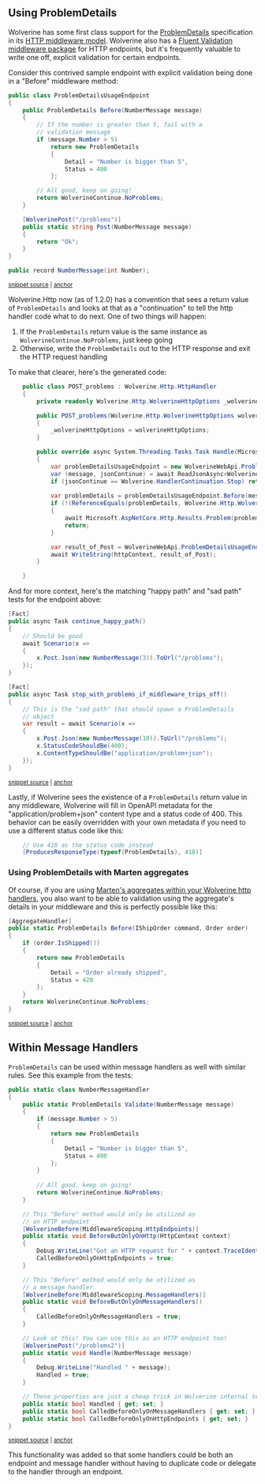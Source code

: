 ## Using ProblemDetails

Wolverine has some first class support for the [ProblemDetails](https://learn.microsoft.com/en-us/dotnet/api/microsoft.aspnetcore.mvc.problemdetails?view=aspnetcore-7.0) specification in its [HTTP middleware model](./middleware).
Wolverine also has a [Fluent Validation middleware package](./fluentvalidation) for HTTP endpoints, but it's frequently valuable to write one
off, explicit validation for certain endpoints. 

Consider this contrived sample endpoint with explicit validation being done in a "Before" middleware method:

<!-- snippet: sample_ProblemDetailsUsageEndpoint -->
<a id='snippet-sample_problemdetailsusageendpoint'></a>
```cs
public class ProblemDetailsUsageEndpoint
{
    public ProblemDetails Before(NumberMessage message)
    {
        // If the number is greater than 5, fail with a
        // validation message
        if (message.Number > 5)
            return new ProblemDetails
            {
                Detail = "Number is bigger than 5",
                Status = 400
            };

        // All good, keep on going!
        return WolverineContinue.NoProblems;
    }

    [WolverinePost("/problems")]
    public static string Post(NumberMessage message)
    {
        return "Ok";
    }
}

public record NumberMessage(int Number);
```
<sup><a href='https://github.com/JasperFx/wolverine/blob/main/src/Http/WolverineWebApi/ProblemDetailsUsage.cs#L8-L36' title='Snippet source file'>snippet source</a> | <a href='#snippet-sample_problemdetailsusageendpoint' title='Start of snippet'>anchor</a></sup>
<!-- endSnippet -->

Wolverine.Http now (as of 1.2.0) has a convention that sees a return value of `ProblemDetails` and looks at that as a
"continuation" to tell the http handler code what to do next. One of two things will happen:

1. If the `ProblemDetails` return value is the same instance as `WolverineContinue.NoProblems`, just keep going
2. Otherwise, write the `ProblemDetails` out to the HTTP response and exit the HTTP request handling

To make that clearer, here's the generated code:

```csharp
    public class POST_problems : Wolverine.Http.HttpHandler
    {
        private readonly Wolverine.Http.WolverineHttpOptions _wolverineHttpOptions;

        public POST_problems(Wolverine.Http.WolverineHttpOptions wolverineHttpOptions) : base(wolverineHttpOptions)
        {
            _wolverineHttpOptions = wolverineHttpOptions;
        }

        public override async System.Threading.Tasks.Task Handle(Microsoft.AspNetCore.Http.HttpContext httpContext)
        {
            var problemDetailsUsageEndpoint = new WolverineWebApi.ProblemDetailsUsageEndpoint();
            var (message, jsonContinue) = await ReadJsonAsync<WolverineWebApi.NumberMessage>(httpContext);
            if (jsonContinue == Wolverine.HandlerContinuation.Stop) return;
            
            var problemDetails = problemDetailsUsageEndpoint.Before(message);
            if (!(ReferenceEquals(problemDetails, Wolverine.Http.WolverineContinue.NoProblems)))
            {
                await Microsoft.AspNetCore.Http.Results.Problem(problemDetails).ExecuteAsync(httpContext).ConfigureAwait(false);
                return;
            }

            var result_of_Post = WolverineWebApi.ProblemDetailsUsageEndpoint.Post(message);
            await WriteString(httpContext, result_of_Post);
        }

    }
```

And for more context, here's the matching "happy path" and "sad path" tests for the endpoint above:

<!-- snippet: sample_testing_problem_details_behavior -->
<a id='snippet-sample_testing_problem_details_behavior'></a>
```cs
[Fact]
public async Task continue_happy_path()
{
    // Should be good
    await Scenario(x =>
    {
        x.Post.Json(new NumberMessage(3)).ToUrl("/problems");
    });
}

[Fact]
public async Task stop_with_problems_if_middleware_trips_off()
{
    // This is the "sad path" that should spawn a ProblemDetails
    // object
    var result = await Scenario(x =>
    {
        x.Post.Json(new NumberMessage(10)).ToUrl("/problems");
        x.StatusCodeShouldBe(400);
        x.ContentTypeShouldBe("application/problem+json");
    });
}
```
<sup><a href='https://github.com/JasperFx/wolverine/blob/main/src/Http/Wolverine.Http.Tests/problem_details_usage_in_http_middleware.cs#L18-L43' title='Snippet source file'>snippet source</a> | <a href='#snippet-sample_testing_problem_details_behavior' title='Start of snippet'>anchor</a></sup>
<!-- endSnippet -->

Lastly, if Wolverine sees the existence of a `ProblemDetails` return value in any middleware, Wolverine will fill in OpenAPI
metadata for the "application/problem+json" content type and a status code of 400. This behavior can be easily overridden
with your own metadata if you need to use a different status code like this:

```csharp
    // Use 418 as the status code instead
    [ProducesResponseType(typeof(ProblemDetails), 418)]
```

### Using ProblemDetails with Marten aggregates

Of course, if you are using [Marten's aggregates within your Wolverine http handlers](./marten), you also want to be able to validation using the aggregate's details in your middleware and this is perfectly possible like this:

<!-- snippet: sample_using_before_on_http_aggregate -->
<a id='snippet-sample_using_before_on_http_aggregate'></a>
```cs
[AggregateHandler]
public static ProblemDetails Before(IShipOrder command, Order order)
{
    if (order.IsShipped())
    {
        return new ProblemDetails
        {
            Detail = "Order already shipped",
            Status = 428
        };
    }
    return WolverineContinue.NoProblems;
}
```
<sup><a href='https://github.com/JasperFx/wolverine/blob/main/src/Http/WolverineWebApi/Marten/Orders.cs#L103-L117' title='Snippet source file'>snippet source</a> | <a href='#snippet-sample_using_before_on_http_aggregate' title='Start of snippet'>anchor</a></sup>
<!-- endSnippet -->

## Within Message Handlers <Badge type="tip" text="3.0" />

`ProblemDetails` can be used within message handlers as well with similar rules. See this example
from the tests:

<!-- snippet: sample_using_problem_details_in_message_handler -->
<a id='snippet-sample_using_problem_details_in_message_handler'></a>
```cs
public static class NumberMessageHandler
{
    public static ProblemDetails Validate(NumberMessage message)
    {
        if (message.Number > 5)
        {
            return new ProblemDetails
            {
                Detail = "Number is bigger than 5",
                Status = 400
            };
        }
        
        // All good, keep on going!
        return WolverineContinue.NoProblems;
    }

    // This "Before" method would only be utilized as
    // an HTTP endpoint
    [WolverineBefore(MiddlewareScoping.HttpEndpoints)]
    public static void BeforeButOnlyOnHttp(HttpContext context)
    {
        Debug.WriteLine("Got an HTTP request for " + context.TraceIdentifier);
        CalledBeforeOnlyOnHttpEndpoints = true;
    }

    // This "Before" method would only be utilized as
    // a message handler
    [WolverineBefore(MiddlewareScoping.MessageHandlers)]
    public static void BeforeButOnlyOnMessageHandlers()
    {
        CalledBeforeOnlyOnMessageHandlers = true;
    }

    // Look at this! You can use this as an HTTP endpoint too!
    [WolverinePost("/problems2")]
    public static void Handle(NumberMessage message)
    {
        Debug.WriteLine("Handled " + message);
        Handled = true;
    }

    // These properties are just a cheap trick in Wolverine internal tests
    public static bool Handled { get; set; }
    public static bool CalledBeforeOnlyOnMessageHandlers { get; set; }
    public static bool CalledBeforeOnlyOnHttpEndpoints { get; set; }
}
```
<sup><a href='https://github.com/JasperFx/wolverine/blob/main/src/Http/WolverineWebApi/ProblemDetailsUsage.cs#L38-L88' title='Snippet source file'>snippet source</a> | <a href='#snippet-sample_using_problem_details_in_message_handler' title='Start of snippet'>anchor</a></sup>
<!-- endSnippet -->

This functionality was added so that some handlers could be both an endpoint and message handler
without having to duplicate code or delegate to the handler through an endpoint. 
